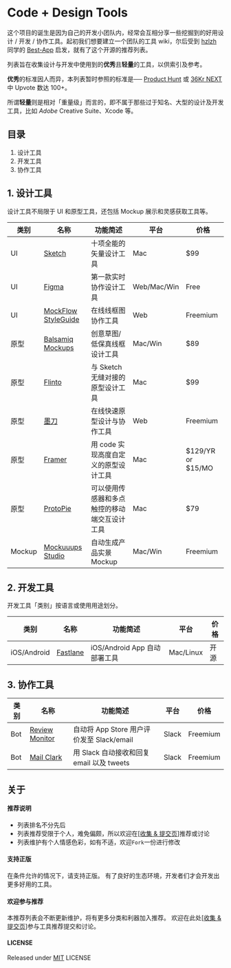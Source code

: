 # Code + Design Tools

这个项目的诞生是因为自己的开发小团队内，经常会互相分享一些挖掘到的好用设计 / 开发 / 协作工具。起初我们想要建立一个团队的工具 wiki，尔后受到 [hzlzh](https://github.com/hzlzh) 同学的 [Best-App](https://github.com/hzlzh/Best-App) 启发，就有了这个开源的推荐列表。

列表旨在收集设计与开发中使用到的**优秀**且**轻量**的工具，以供索引及参考。

**优秀**的标准因人而异，本列表暂时参照的标准是── [Product Hunt](https://www.producthunt.com/) 或 [36Kr NEXT](http://next.36kr.com/posts) 中 Upvote 数达 100+。

所谓**轻量**则是相对「重量级」而言的，即不属于那些过于知名、大型的设计及开发工具，比如 *Adobe* Creative Suite、Xcode 等。



## 目录

1. 设计工具
2. 开发工具
3. 协作工具




## 1. 设计工具

设计工具不局限于 UI 和原型工具，还包括 Mockup 展示和灵感获取工具等。

| 类别     | 名称                    | 功能简述                   | 平台          | 价格                |
| ------ | --------------------- | ---------------------- | ----------- | ----------------- |
| UI     | [Sketch]              | 十项全能的矢量设计工具            | Mac         | $99               |
| UI     | [Figma]               | 第一款实时协作设计工具            | Web/Mac/Win | Free              |
| UI     | [MockFlow StyleGuide] | 在线线框图协作工具              | Web         | Freemium          |
| 原型     | [Balsamiq Mockups]    | 创意草图/低保真线框设计工具         | Mac/Win     | $89               |
| 原型     | [Flinto]              | 与 Sketch 无缝对接的原型设计工具   | Mac         | $99               |
| 原型     | [墨刀]                  | 在线快速原型设计与协作工具          | Web         | Freemium          |
| 原型     | [Framer]              | 用 code 实现高度自定义的原型设计工具  | Mac         | $129/YR or $15/MO |
| 原型     | [ProtoPie]            | 可以使用传感器和多点触控的移动端交互设计工具 | Mac         | $79               |
| Mockup | [Mockuuups Studio]    | 自动生成产品实景 Mockup        | Mac/Win     | Freemium          |



## 2. 开发工具

开发工具「类别」按语言或使用用途划分。

| 类别          | 名称         | 功能简述                   | 平台        | 价格   |
| ----------- | ---------- | ---------------------- | --------- | ---- |
| iOS/Android | [Fastlane] | iOS/Android App 自动部署工具 | Mac/Linux | 开源   |



## 3. 协作工具

| 类别   | 名称               | 功能简述                             | 平台    | 价格       |
| ---- | ---------------- | -------------------------------- | ----- | -------- |
| Bot  | [Review Monitor] | 自动将 App Store 用户评价发至 Slack/email | Slack | Freemium |
| Bot  | [Mail Clark]     | 用 Slack 自动接收和回复 email 以及 tweets  | Slack | Freemium |



## 关于

#### 推荐说明

* 列表排名不分先后
* 列表推荐受限于个人，难免偏颇，所以欢迎在\[[收集 & 提交页]\]推荐或讨论
* 列表维护有个人情感色彩，如有不适，欢迎`Fork`一份进行修改

#### 支持正版

在条件允许的情况下，请支持正版。
有了良好的生态环境，开发者们才会开发出更多好用的工具。

#### 欢迎参与推荐

本推荐列表会不断更新维护，将有更多分类和利器加入推荐。
欢迎在此处\[[收集 & 提交页]\]参与工具推荐提交和讨论。

#### LICENSE

Released under [MIT] LICENSE

[收集 & 提交页]: https://github.com/zoomyale/Code-Design-Tools/issues/
[MIT]: https://rem.mit-license.org/

[Fastlane]: https://github.com/fastlane/fastlane/
[Sketch]: https://sketchapp.com/
[Slack]: https://slack.com/
[Flinto]: https://www.flinto.com/
[Review Monitor]: https://launchkit.io/reviews/
[Mockuuups Studio]: https://mockuuups.studio/
[墨刀]: https://modao.cc/
[Framer]: https://framer.com/
[Figma]: https://www.figma.com/
[ProtoPie]: http://www.protopie.cn/
[MockFlow StyleGuide]: https://mockflow.com/apps/styleguide/
[Balsamiq Mockups]: https://balsamiq.com/
[Mail Clark]: https://mailclark.ai/